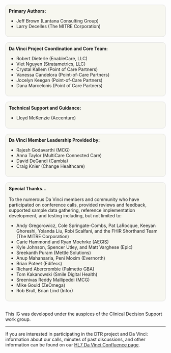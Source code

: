 <!-- ============ Formatting ===================================== -->
<style>
.pbox{
    background-color: rgb(230, 230, 210, 0.3); 
    border-style: solid; 
    border-width: thin;  
    padding: 10px; 
    border-radius: 10px; 
    border-color: gainsboro;
 }

.notebox{
    background-color: rgb(240, 248, 255, 0.6); 
    border-left: double silver;
    border-top: solid 1px whitesmoke;
    border-right: solid 1px whitesmoke;
    border-bottom: solid 1px whitesmoke;
    border-radius: 5px; 
    padding-left: 15px; 
    padding-top: 10px;
    padding-bottom: 10px;
 }

  table, th, td 
  {
    border: 1px solid gainsboro; 
  }
  th {
    background: ivory; 
    padding-left: 3px;
    padding-right: 3px;
  }
</style>
<!-- ============================================================== -->


<div markdown="1" class="pbox">
<b>Primary Authors:</b>  
<ul>
    <li>Jeff Brown (Lantana Consulting Group)</li>
    <li>Larry Decelles (The MITRE Corporation)</li>
</ul>
</div>
<br>

<div markdown="1" class="pbox">
<b>Da Vinci Project Coordination and Core Team:</b> 
<ul>
    <li>Robert Dieterle (EnableCare, LLC)</li>
    <li>Viet Nguyen (Stratametrics, LLC)</li>
    <li>Crystal Kallem (Point of Care Partners)</li>
    <li>Vanessa Candelora (Point-of-Care Partners)</li>
    <li>Jocelyn Keegan (Point-of-Care Partners)</li>
    <li>Dana Marcelonis (Point of Care Partners)</li>
</ul>
</div>
<br>

<div markdown="1" class="pbox">
<b>Technical Support and Guidance:</b> 
<ul>
    <li>Lloyd McKenzie (Accenture)</li>
</ul>
</div>
<br>

<div markdown="1" class="pbox">
<b>Da Vinci Member Leadership Provided by:</b> 
<ul>
    <li>Rajesh Godavarthi (MCG)</li>
    <li>Anna Taylor (MultiCare Connected Care)</li>
    <li>David DeGandi (Cambia)</li>
    <li>Craig Knier (Change Healthcare)</li>
</ul>
</div>
<br>

<div markdown="1" class="pbox">
<b>Special Thanks...</b>
<br><br>To the numerous Da Vinci members and community who have participated on conference calls, provided reviews and feedback, supported sample data gathering, reference implementation development, and testing including, but not limited to:
<ul>
    <li>Andy Gregorowicz, Cole Springate-Combs, Pat LaRocque, Keeyan Ghoreshi, Yolanda Liu, Robi Scalfani, and the FHIR Shorthand Team (The MITRE Corporation) </li>
    <li>Carie Hammond and Ryan Moehrke (AEGIS)</li>
    <li>Kyle Johnson, Spencer Utley, and Matt Varghese (Epic)</li>
    <li>Sreekanth Puram (Mettle Solutions)</li>
    <li>Anup Mahansaria, Peni Moxim (Evernorth)</li>
    <li>Brian Poteet (Edifecs)</li>
    <li>Richard Abercrombie (Palmetto GBA)</li>
    <li>Tom Kakanowski (Smile Digital Health)</li>
    <li>Sreenivas Reddy Mallipeddi (MCG)</li>
    <li>Mike Gould (ZeOmega)</li>
    <li>Rob Brull, Brian Lind (Infor)</li>
</ul>
</div>
<br>

This IG was developed under the auspices of the Clinical Decision Support work group.

----
If you are interested in participating in the DTR project and Da Vinci: information about our calls, minutes of past discussions, and other information can be found on our [HL7 Da Vinci Confluence page]( https://confluence.hl7.org/display/DVP/Da+Vinci+Use+Cases).

